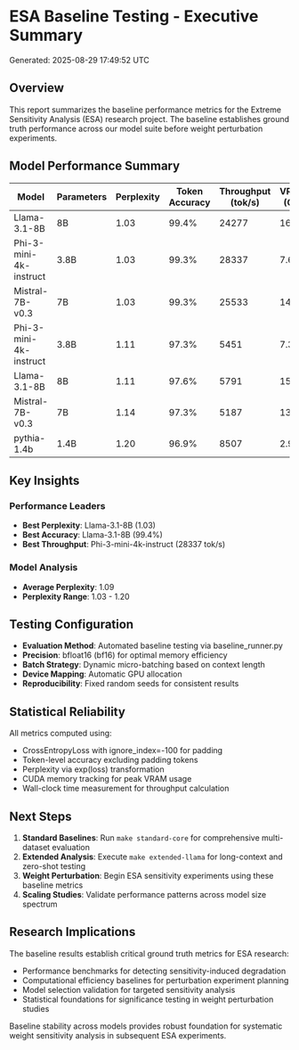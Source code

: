# ESA Baseline Testing - Executive Summary

Generated: 2025-08-29 17:49:52 UTC

## Overview

This report summarizes the baseline performance metrics for the Extreme Sensitivity Analysis (ESA) research project. The baseline establishes ground truth performance across our model suite before weight perturbation experiments.

## Model Performance Summary

| Model | Parameters | Perplexity | Token Accuracy | Throughput (tok/s) | VRAM (GB) |
|-------|------------|------------|----------------|-------------------|-----------|
| Llama-3.1-8B | 8B | 1.03 | 99.4% | 24277 | 16.9 |
| Phi-3-mini-4k-instruct | 3.8B | 1.03 | 99.3% | 28337 | 7.6 |
| Mistral-7B-v0.3 | 7B | 1.03 | 99.3% | 25533 | 14.0 |
| Phi-3-mini-4k-instruct | 3.8B | 1.11 | 97.3% | 5451 | 7.3 |
| Llama-3.1-8B | 8B | 1.11 | 97.6% | 5791 | 15.5 |
| Mistral-7B-v0.3 | 7B | 1.14 | 97.3% | 5187 | 13.7 |
| pythia-1.4b | 1.4B | 1.20 | 96.9% | 8507 | 2.9 |

## Key Insights

### Performance Leaders
- **Best Perplexity**: Llama-3.1-8B (1.03)
- **Best Accuracy**: Llama-3.1-8B (99.4%)
- **Best Throughput**: Phi-3-mini-4k-instruct (28337 tok/s)

### Model Analysis
- **Average Perplexity**: 1.09
- **Perplexity Range**: 1.03 - 1.20

## Testing Configuration

- **Evaluation Method**: Automated baseline testing via baseline_runner.py
- **Precision**: bfloat16 (bf16) for optimal memory efficiency
- **Batch Strategy**: Dynamic micro-batching based on context length
- **Device Mapping**: Automatic GPU allocation
- **Reproducibility**: Fixed random seeds for consistent results

## Statistical Reliability

All metrics computed using:
- CrossEntropyLoss with ignore_index=-100 for padding
- Token-level accuracy excluding padding tokens
- Perplexity via exp(loss) transformation
- CUDA memory tracking for peak VRAM usage
- Wall-clock time measurement for throughput calculation

## Next Steps

1. **Standard Baselines**: Run `make standard-core` for comprehensive multi-dataset evaluation
2. **Extended Analysis**: Execute `make extended-llama` for long-context and zero-shot testing
3. **Weight Perturbation**: Begin ESA sensitivity experiments using these baseline metrics
4. **Scaling Studies**: Validate performance patterns across model size spectrum

## Research Implications

The baseline results establish critical ground truth metrics for ESA research:
- Performance benchmarks for detecting sensitivity-induced degradation
- Computational efficiency baselines for perturbation experiment planning
- Model selection validation for targeted sensitivity analysis
- Statistical foundations for significance testing in weight perturbation studies

Baseline stability across models provides robust foundation for systematic weight sensitivity analysis in subsequent ESA experiments.
